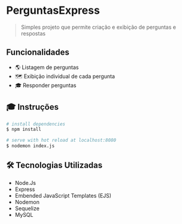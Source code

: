# PerguntasExpress

> Simples projeto que permite criação e exibição de perguntas e respostas

## Funcionalidades

- 🌎 Listagem de perguntas
- 🗺 Exibição individual de cada pergunta
- 🎓 Responder perguntas

## 🎓 Instruções

```bash
# install dependencies
$ npm install

# serve with hot reload at localhost:8080
$ nodemon index.js

```

## 🛠 Tecnologias Utilizadas

- Node.Js
- Express
- Embended JavaScript Templates (EJS) 
- Nodemon
- Sequelize
- MySQL
